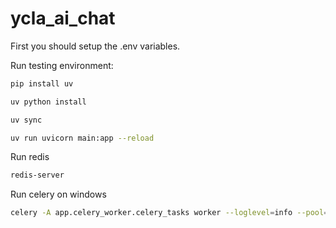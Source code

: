 # ycla_ai_chat

First you should setup the .env variables.

Run testing environment:
```bash  
pip install uv
```
```bash
uv python install
```
```bash
uv sync
```
```bash
uv run uvicorn main:app --reload
```
Run redis
```bash
redis-server
```
Run celery on windows
```bash
celery -A app.celery_worker.celery_tasks worker --loglevel=info --pool=eventlet
```


